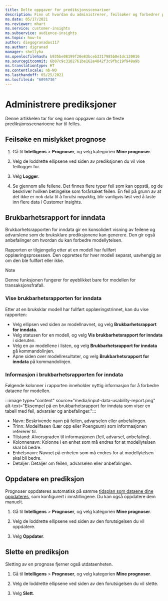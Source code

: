 ```yaml
---
title: Delte oppgaver for prediksjonsscenarioer
description: Finn ut hvordan du administrerer, feilsøker og forbedrer prediksjoner.
ms.date: 05/17/2021
ms.reviewer: mhart
ms.service: customer-insights
ms.subservice: audience-insights
ms.topic: how-to
author: diegogranados117
ms.author: digranad
manager: shellyha
ms.openlocfilehash: b935be08199f20e83bceb3317985b0e1dc120016
ms.sourcegitcommit: 6b07c9c3102761be162e4842f3c9fbc19f948a9b
ms.translationtype: HT
ms.contentlocale: nb-NO
ms.lasthandoff: 05/25/2021
ms.locfileid: "6095736"
---
```

# <a name="manage-predictions"></a>Administrere prediksjoner

Denne artikkelen tar for seg noen oppgaver som de fleste prediksjonsscenarioene har til felles.

## <a name="troubleshoot-a-failed-prediction"></a>Feilsøke en mislykket prognose

1. Gå til **Intelligens** > **Prognoser**, og velg kategorien **Mine prognoser**.

1. Velg de loddrette ellipsene ved siden av prediksjonen du vil vise feillogger for.

1. Velg **Logger**.

1. Se gjennom alle feilene. Det finnes flere typer feil som kan oppstå, og de beskriver hvilken betingelse som forårsaket feilen. En feil på grunn av at det ikke er nok data til å forutsi nøyaktig, blir vanligvis løst ved å laste inn flere data i Customer Insights.

## <a name="input-data-usability-report"></a>Brukbarhetsrapport for inndata

Brukbarhetsrapporten for inndata gir en konsolidert visning av feilene og advarslene som de bruksklare prediksjonene kan generere. Den gir også anbefalinger om hvordan du kan forbedre modellytelsen.

Rapporten er tilgjengelig etter at en modell har fullført opplæringsprosessen. Den opprettes for hver modell separat, uavhengig av om den ble fullført eller ikke.

> [!NOTE]
> Denne funksjonen fungerer for øyeblikket bare for modellen for transaksjonsfrafall.

### <a name="view-the-input-data-usability-report"></a>Vise brukbarhetsrapporten for inndata

Etter at en bruksklar modell har fullført opplæringstrinnet, kan du vise rapporten:
- Velg ellipsen ved siden av modellnavnet, og velg **Brukbarhetsrapport for inndata**.
- Velg statusen for en modell, og velg **Vis brukbarhetsrapport for inndata** i sideruten.
- Velg en av modellene i listen, og velg **Brukbarhetsrapport for inndata** på kommandolinjen.
- Åpne siden over modellresultater, og velg **Brukbarhetsrapport for inndata** på kommandolinjen.

### <a name="information-in-the-input-data-usability-report"></a>Informasjon i brukbarhetsrapporten for inndata

Følgende kolonner i rapporten inneholder nyttig informasjon for å forbedre dataene for modellen.

:::image type="content" source="media/input-data-usability-report.png" alt-text="Eksempel på en brukbarhetsrapport for inndata som viser en tabell med feil, advarsler og anbefalinger.":::

- Navn: Beskrivende navn på feilen, advarselen eller anbefalingen.
- Trinn: Modellfasen (Lær opp eller Poengsum) som informasjonen refererer til.
- Tilstand: Alvorsgraden til informasjonen (feil, advarsel, anbefaling).
- Kolonnenavn: Kolonne i en enhet som må endres for at modellytelsen skal bli bedre.
- Enhetsnavn: Navnet på enheten som må endres for at modellytelsen skal bli bedre.
- Detaljer: Detaljer om feilen, advarselen eller anbefalingen.

## <a name="refresh-a-prediction"></a>Oppdatere en prediksjon

Prognoser oppdateres automatisk på samme [tidsplan som dataene dine oppdateres](system.md#schedule-tab), som konfigurert i innstillingene. Du kan også oppdatere dem manuelt.

1. Gå til **Intelligens** > **Prognoser**, og velg kategorien **Mine prognoser**.

1. Velg de loddrette ellipsene ved siden av den forutsigelsen du vil oppdatere.

1. Velg **Oppdater**.

## <a name="delete-a-prediction"></a>Slette en prediksjon

Sletting av en prognose fjerner også utdataenheten.

1. Gå til **Intelligens** > **Prognoser**, og velg kategorien **Mine prognoser**.

1. Velg de loddrette ellipsene ved siden av den forutsigelsen du vil slette.

1. Velg **Slett**.
